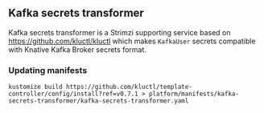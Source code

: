 ## Kafka secrets transformer

Kafka secrets transformer is a Strimzi supporting service based
on https://github.com/kluctl/kluctl which makes `KafkaUser` secrets
compatible with Knative Kafka Broker secrets format.

### Updating manifests

```shell
kustomize build https://github.com/kluctl/template-controller/config/install?ref=v0.7.1 > platform/manifests/kafka-secrets-transformer/kafka-secrets-transformer.yaml
```
